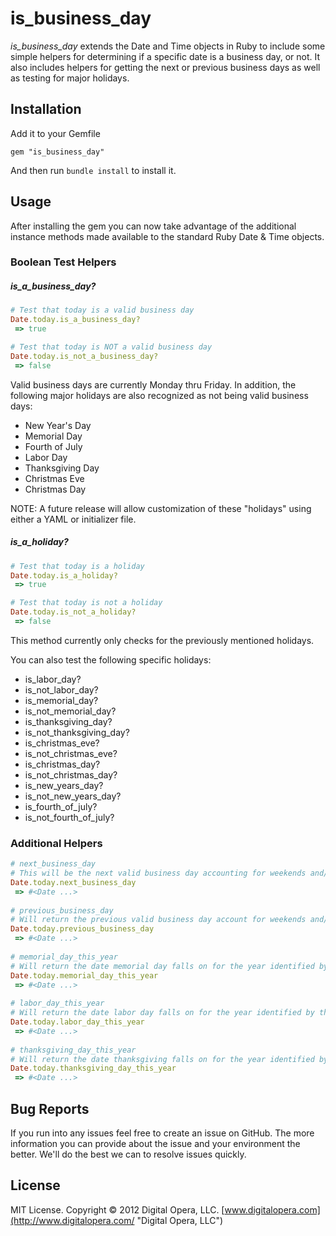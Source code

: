 # is_business_day

*is_business_day* extends the Date and Time objects in Ruby to include some simple helpers for determining if a specific date is a business day, or not.  It also includes helpers for getting the next or previous business days as well as testing for major holidays.

## Installation

Add it to your Gemfile

`gem "is_business_day"`

And then run `bundle install` to install it.

## Usage

After installing the gem you can now take advantage of the additional instance methods made available to the standard Ruby Date & Time objects.

### Boolean Test Helpers

##### is_a_business_day?

```rb
# Test that today is a valid business day
Date.today.is_a_business_day? 
 => true

# Test that today is NOT a valid business day
Date.today.is_not_a_business_day?
 => false
```

Valid business days are currently Monday thru Friday.  In addition, the following major holidays are also recognized as not being valid business days:

- New Year's Day
- Memorial Day
- Fourth of July
- Labor Day
- Thanksgiving Day
- Christmas Eve
- Christmas Day

NOTE: A future release will allow customization of these "holidays" using either a YAML or initializer file.

##### is_a_holiday?

```rb
# Test that today is a holiday
Date.today.is_a_holiday?
 => true

# Test that today is not a holiday
Date.today.is_not_a_holiday?
 => false
```

This method currently only checks for the previously mentioned holidays.

You can also test the following specific holidays:

- is_labor_day?
- is_not_labor_day?
- is_memorial_day?
- is_not_memorial_day?
- is_thanksgiving_day?
- is_not_thanksgiving_day?
- is_christmas_eve?
- is_not_christmas_eve?
- is_christmas_day?
- is_not_christmas_day?
- is_new_years_day?
- is_not_new_years_day?
- is_fourth_of_july?
- is_not_fourth_of_july?

### Additional Helpers

```rb
# next_business_day
# This will be the next valid business day accounting for weekends and/or holidays.
Date.today.next_business_day
 => #<Date ...> 
	
# previous_business_day
# Will return the previous valid business day account for weekends and/or holidays.
Date.today.previous_business_day
 => #<Date ...>
	
# memorial_day_this_year
# Will return the date memorial day falls on for the year identified by the date instance
Date.today.memorial_day_this_year
 => #<Date ...>
	
# labor_day_this_year
# Will return the date labor day falls on for the year identified by the date instance
Date.today.labor_day_this_year
 => #<Date ...>
	
# thanksgiving_day_this_year
# Will return the date thanksgiving falls on for the year identified by the date instance
Date.today.thanksgiving_day_this_year
 => #<Date ...>
```

## Bug Reports

If you run into any issues feel free to create an issue on GitHub.  The more information you can provide about the issue and your environment the better.  We'll do the best we can to resolve issues quickly.

## License

MIT License.  Copyright &copy; 2012 Digital Opera, LLC.  [www.digitalopera.com](http://www.digitalopera.com/ "Digital Opera, LLC")